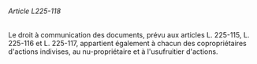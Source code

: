 ###### Article L225-118

Le droit à communication des documents, prévu aux articles L. 225-115, L. 225-116 et L. 225-117, appartient également à chacun des copropriétaires d'actions indivises, au nu-propriétaire et à l'usufruitier d'actions.

